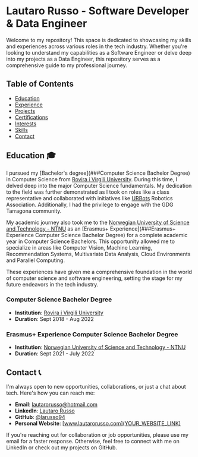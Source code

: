 
# Lautaro Russo - Software Developer & Data Engineer

Welcome to my repository! This space is dedicated to showcasing my skills and experiences across various roles in the tech industry. Whether you're looking to understand my capabilities as a Software Engineer or delve deep into my projects as a Data Engineer, this repository serves as a comprehensive guide to my professional journey.

## Table of Contents
- [Education](##Education)
- [Experience](Experience.md)
- [Projects](Projects.md)
- [Certifications](Certifications.md)
- [Interests](Interests.md)
- [Skills](Skills.md)
- [Contact](##Contact)

## Education 🎓

I pursued my [Bachelor's degree](###Computer Science Bachelor Degree) in Computer Science from [Rovira i Virgili University](https://www.urv.cat/). During this time, I delved deep into the major Computer Science fundamentals. My dedication to the field was further demonstrated as I took on roles like a class representative and collaborated with initiatives like [URBots](https://www.urbots.org/) Robotics Association. Additionally, I had the privilege to engage with the GDG Tarragona community.

My academic journey also took me to the [Norwegian University of Science and Technology - NTNU](https://www.ntnu.edu/) as an [Erasmus+ Experience](###Erasmus+ Experience Computer Science Bachelor Degree) for a complete academic year in Computer Science Bachelors. This opportunity allowed me to specialize in areas like Computer Vision, Machine Learning, Recommendation Systems, Multivariate Data Analysis, Cloud Environments and Parallel Computing.

These experiences have given me a comprehensive foundation in the world of computer science and software engineering, setting the stage for my future endeavors in the tech industry.
### Computer Science Bachelor Degree
- **Institution**: [Rovira i Virgili University](https://www.urv.cat/)
- **Duration**: Sept 2018 - Aug 2022

### Erasmus+ Experience Computer Science Bachelor Degree
- **Institution**:  [Norwegian University of Science and Technology - NTNU](https://www.ntnu.edu/)
- **Duration**: Sept 2021 - July 2022

## Contact 📞

I'm always open to new opportunities, collaborations, or just a chat about tech. Here's how you can reach me:

- **Email**: [lautarorusso@hotmail.com](mailto:lautarorusso@hotmail.com)
- **LinkedIn**: [Lautaro Russo](https://www.linkedin.com/in/lautaro-russo/)
- **GitHub**: [@larusso94](https://github.com/larusso94)
- **Personal Website**: [www.lautarorusso.com](YOUR_WEBSITE_LINK)

If you're reaching out for collaboration or job opportunities, please use my email for a faster response. Otherwise, feel free to connect with me on LinkedIn or check out my projects on GitHub.
